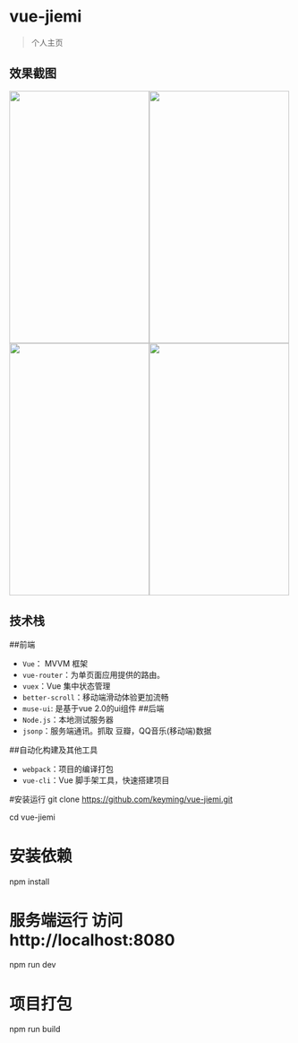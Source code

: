 # vue-jiemi

> 个人主页
## 效果截图
<img src="https://github.com/keyming/vue-jiemi/vue-jiemi/jiemi/img/pic1.jpg" width="250" height="450"><img src="https://github.com/keyming/vue-jiemi/vue-jiemi/jiemi/img/pic2.jpg" width="250" height="450">
<img src="https://github.com/keyming/vue-jiemi/vue-jiemi/jiemi/img/pic3.jpg" width="250" height="450"><img src="https://github.com/keyming/vue-jiemi/vue-jiemi/jiemi/img/pic4.jpg" width="250" height="450">
## 技术栈

##前端

- `Vue`： MVVM 框架
- `vue-router`：为单页面应用提供的路由。
- `vuex`：Vue 集中状态管理
- `better-scroll`：移动端滑动体验更加流畅
-  `muse-ui`: 是基于vue 2.0的ui组件
##后端
- `Node.js`：本地测试服务器
- `jsonp`：服务端通讯。抓取 豆瓣，QQ音乐(移动端)数据

##自动化构建及其他工具

- `webpack`：项目的编译打包
- `vue-cli`：Vue 脚手架工具，快速搭建项目

#安装运行
git clone https://github.com/keyming/vue-jiemi.git

cd vue-jiemi

# 安装依赖
npm install

# 服务端运行 访问 http://localhost:8080
npm run dev

#  项目打包
npm run build

